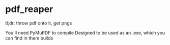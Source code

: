 # pdf_reaper
tl;dr: throw pdf onto it, get pngs

You'll need PyMuPDF to compile
Designed to be used as an .exe, which you can find in them builds
